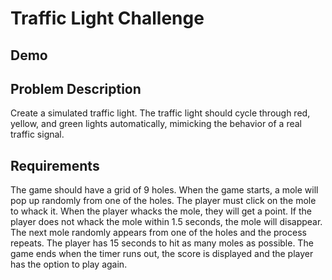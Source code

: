 # Traffic Light Challenge

## Demo

<!-- placeholder img -->

## Problem Description

Create a simulated traffic light. The traffic light should cycle through red, yellow, and green lights automatically, mimicking the behavior of a real traffic signal.

## Requirements

The game should have a grid of 9 holes.
When the game starts, a mole will pop up randomly from one of the holes.
The player must click on the mole to whack it. When the player whacks the mole, they will get a point.
If the player does not whack the mole within 1.5 seconds, the mole will disappear.
The next mole randomly appears from one of the holes and the process repeats.
The player has 15 seconds to hit as many moles as possible.
The game ends when the timer runs out, the score is displayed and the player has the option to play again.
